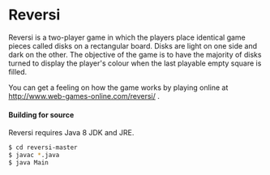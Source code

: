 # Reversi

Reversi is a two-player game in which the players place identical game pieces called disks on
a rectangular board. Disks are light on one side and dark on the other. The objective of the
game is to have the majority of disks turned to display the player's colour when the last
playable empty square is filled.

You can get a feeling on how the game works by playing online
at http://www.web-games-online.com/reversi/ .

#### Building for source

Reversi requires Java 8 JDK and JRE.

```sh
$ cd reversi-master
$ javac *.java
$ java Main
```
